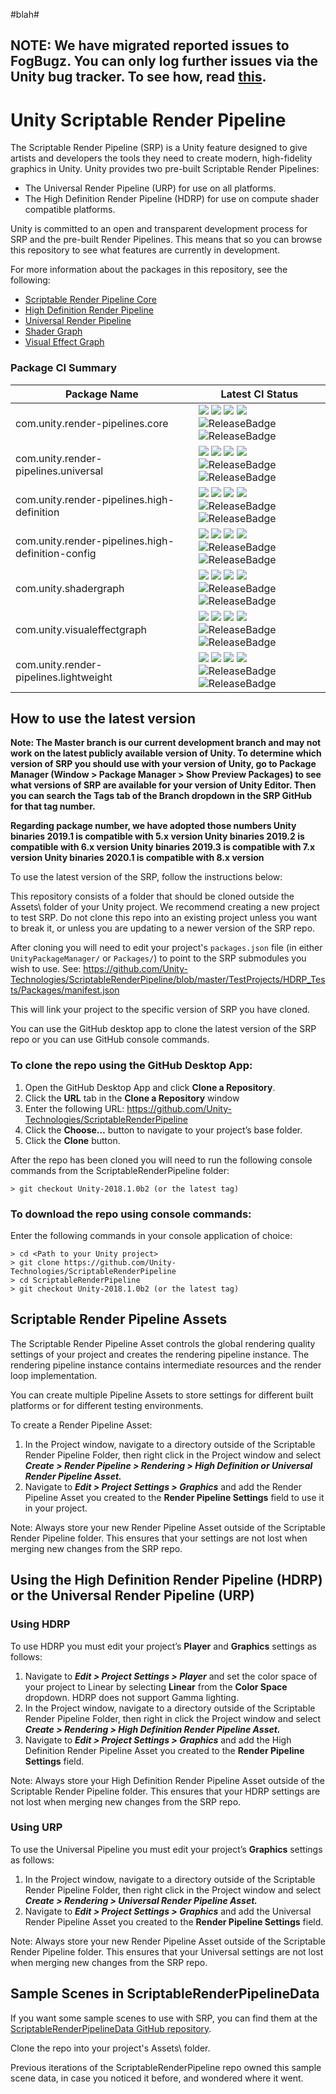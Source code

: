#blah#

## NOTE: We have migrated reported issues to FogBugz. You can only log further issues via the Unity bug tracker. To see how, read [this](https://unity3d.com/unity/qa/bug-reporting).

# Unity Scriptable Render Pipeline
The Scriptable Render Pipeline (SRP) is a Unity feature designed to give artists and developers the tools they need to create modern, high-fidelity graphics in Unity. Unity provides two pre-built Scriptable Render Pipelines:

* The Universal Render Pipeline (URP) for use on all platforms.
* The High Definition Render Pipeline (HDRP) for use on compute shader compatible platforms.

Unity is committed to an open and transparent development process for SRP and the pre-built Render Pipelines. This means that so you can browse this repository to see what features are currently in development.

For more information about the packages in this repository, see the following:

* [Scriptable Render Pipeline Core](https://docs.unity3d.com/Packages/com.unity.render-pipelines.core@latest/index.html)
* [High Definition Render Pipeline](https://docs.unity3d.com/Packages/com.unity.render-pipelines.high-definition@latest/index.html)
* [Universal Render Pipeline](https://docs.unity3d.com/Packages/com.unity.render-pipelines.universal@latest/index.html)
* [Shader Graph](https://docs.unity3d.com/Packages/com.unity.shadergraph@latest/index.html)
* [Visual Effect Graph](https://docs.unity3d.com/Packages/com.unity.visualeffectgraph@latest/index.html)

### Package CI Summary

Package Name | Latest CI Status
------------ | ---------
com.unity.render-pipelines.core | [![](https://badge-proxy.cds.internal.unity3d.com/7068273a-d16d-45d9-bb84-7cdc68ba0580)](https://badges.cds.internal.unity3d.com/packages/com.unity.render-pipelines.core/build-info?branch=master) [![](https://badge-proxy.cds.internal.unity3d.com/de196ba3-6ab9-440b-905e-1dadc025583a)](https://badges.cds.internal.unity3d.com/packages/com.unity.render-pipelines.core/dependencies-info?branch=master) [![](https://badge-proxy.cds.internal.unity3d.com/74b65e22-f1c3-4b3a-a6e9-6c1528314bc4)](https://badges.cds.internal.unity3d.com/packages/com.unity.render-pipelines.core/dependants-info) [![](https://badge-proxy.cds.internal.unity3d.com/820e3703-f2a9-42bc-9548-73492135a540)](https://badges.cds.internal.unity3d.com/packages/com.unity.render-pipelines.core/warnings-info?branch=master) ![ReleaseBadge](https://badge-proxy.cds.internal.unity3d.com/90be70c3-cd3c-4275-940c-8ca0262fb711) ![ReleaseBadge](https://badge-proxy.cds.internal.unity3d.com/73c999ed-fd64-4df1-a6b8-77df8cbfe50f)
com.unity.render-pipelines.universal | [![](https://badge-proxy.cds.internal.unity3d.com/76a51820-0a3b-46cc-859a-fe88f7d0ac8b)](https://badges.cds.internal.unity3d.com/packages/com.unity.render-pipelines.universal/build-info?branch=master) [![](https://badge-proxy.cds.internal.unity3d.com/60561f65-d5aa-4b6a-96de-35f4960ac0d5)](https://badges.cds.internal.unity3d.com/packages/com.unity.render-pipelines.universal/dependencies-info?branch=master) [![](https://badge-proxy.cds.internal.unity3d.com/2eaeea22-a937-4476-ac4b-6071378be1ba)](https://badges.cds.internal.unity3d.com/packages/com.unity.render-pipelines.universal/dependants-info) [![](https://badge-proxy.cds.internal.unity3d.com/4efa2cae-2666-4bc3-877b-47c7bd4142d6)](https://badges.cds.internal.unity3d.com/packages/com.unity.render-pipelines.universal/warnings-info?branch=master) ![ReleaseBadge](https://badge-proxy.cds.internal.unity3d.com/5a632a87-cc88-4414-be12-394dfeb934df) ![ReleaseBadge](https://badge-proxy.cds.internal.unity3d.com/28dfd57b-54d1-45ca-80d3-94d96dbbcfd0)
com.unity.render-pipelines.high-definition | [![](https://badge-proxy.cds.internal.unity3d.com/a68dae85-ce0f-46e6-95bf-aa04f2a845d9)](https://badges.cds.internal.unity3d.com/packages/com.unity.render-pipelines.high-definition/build-info?branch=master) [![](https://badge-proxy.cds.internal.unity3d.com/42c38313-bf0b-42a4-96d7-3dccf39d92b8)](https://badges.cds.internal.unity3d.com/packages/com.unity.render-pipelines.high-definition/dependencies-info?branch=master) [![](https://badge-proxy.cds.internal.unity3d.com/d3ed9e4b-d9c4-4401-b952-ed5808aafe44)](https://badges.cds.internal.unity3d.com/packages/com.unity.render-pipelines.high-definition/dependants-info) [![](https://badge-proxy.cds.internal.unity3d.com/31437d42-85cb-428d-b718-921dc971b8a9)](https://badges.cds.internal.unity3d.com/packages/com.unity.render-pipelines.high-definition/warnings-info?branch=master) ![ReleaseBadge](https://badge-proxy.cds.internal.unity3d.com/b7d3bcae-9ad8-4375-a683-1b907828137f) ![ReleaseBadge](https://badge-proxy.cds.internal.unity3d.com/1ef3d7d0-cea1-4955-9276-e34c0952afbb)
com.unity.render-pipelines.high-definition-config | [![](https://badge-proxy.cds.internal.unity3d.com/89664583-2f3c-4a61-a1fa-a9daea037b2e)](https://badges.cds.internal.unity3d.com/packages/com.unity.render-pipelines.high-definition-config/build-info?branch=master) [![](https://badge-proxy.cds.internal.unity3d.com/3ed117a7-740c-4ef1-a280-c97221742a1e)](https://badges.cds.internal.unity3d.com/packages/com.unity.render-pipelines.high-definition-config/dependencies-info?branch=master) [![](https://badge-proxy.cds.internal.unity3d.com/ab12a6a1-17e5-478f-9916-7cfe77f2dbbb)](https://badges.cds.internal.unity3d.com/packages/com.unity.render-pipelines.high-definition-config/dependants-info) [![](https://badge-proxy.cds.internal.unity3d.com/2421fdd2-bda0-492f-bcdf-ce764b64d58e)](https://badges.cds.internal.unity3d.com/packages/com.unity.render-pipelines.high-definition-config/warnings-info?branch=master) ![ReleaseBadge](https://badge-proxy.cds.internal.unity3d.com/59fd14b1-3fc2-49e4-bf24-950f1482323f) ![ReleaseBadge](https://badge-proxy.cds.internal.unity3d.com/d0fb96fc-6ff8-45a8-a317-ec19f30894cc)
com.unity.shadergraph | [![](https://badge-proxy.cds.internal.unity3d.com/ad6f7b2b-97ec-46c5-8539-9b70e8c30bb5)](https://badges.cds.internal.unity3d.com/packages/com.unity.shadergraph/build-info?branch=master) [![](https://badge-proxy.cds.internal.unity3d.com/067b8f44-3f3a-4925-8462-996ffbe41662)](https://badges.cds.internal.unity3d.com/packages/com.unity.shadergraph/dependencies-info?branch=master) [![](https://badge-proxy.cds.internal.unity3d.com/7e1ee3c6-0477-4076-a2af-3376ead10421)](https://badges.cds.internal.unity3d.com/packages/com.unity.shadergraph/dependants-info) [![](https://badge-proxy.cds.internal.unity3d.com/9ce9cc97-b89d-4a2a-98c2-d1a1d2d0277e)](https://badges.cds.internal.unity3d.com/packages/com.unity.shadergraph/warnings-info?branch=master) ![ReleaseBadge](https://badge-proxy.cds.internal.unity3d.com/e2171d56-50c8-4803-964c-a63dcc728355) ![ReleaseBadge](https://badge-proxy.cds.internal.unity3d.com/30fe71f1-5838-4bf9-84eb-26a42320e4a2)
com.unity.visualeffectgraph | [![](https://badge-proxy.cds.internal.unity3d.com/0fbfa6fc-2faf-4689-a3e7-fca736ab23cb)](https://badges.cds.internal.unity3d.com/packages/com.unity.visualeffectgraph/build-info?branch=master) [![](https://badge-proxy.cds.internal.unity3d.com/6606630d-31a9-4af5-b63c-25272411c381)](https://badges.cds.internal.unity3d.com/packages/com.unity.visualeffectgraph/dependencies-info?branch=master) [![](https://badge-proxy.cds.internal.unity3d.com/c10f50c2-2a79-4d0a-a763-54dcb40d027f)](https://badges.cds.internal.unity3d.com/packages/com.unity.visualeffectgraph/dependants-info) [![](https://badge-proxy.cds.internal.unity3d.com/823df233-071e-4ceb-a39f-b810d7fe6fe1)](https://badges.cds.internal.unity3d.com/packages/com.unity.visualeffectgraph/warnings-info?branch=master) ![ReleaseBadge](https://badge-proxy.cds.internal.unity3d.com/59b6ec9b-c477-4767-82ba-d2390e70cede) ![ReleaseBadge](https://badge-proxy.cds.internal.unity3d.com/ae2fb4f5-43dc-4ad2-8c94-7190dbcdc132)
com.unity.render-pipelines.lightweight | [![](https://badge-proxy.cds.internal.unity3d.com/dabba5ea-621a-45b4-98e5-eecd6e3026a8)](https://badges.cds.internal.unity3d.com/packages/com.unity.render-pipelines.lightweight/build-info?branch=master) [![](https://badge-proxy.cds.internal.unity3d.com/3af4fced-c82d-4737-b37f-654c3d960b76)](https://badges.cds.internal.unity3d.com/packages/com.unity.render-pipelines.lightweight/dependencies-info?branch=master) [![](https://badge-proxy.cds.internal.unity3d.com/7e4aae95-2a9a-471c-a5f8-e8faf3675454)](https://badges.cds.internal.unity3d.com/packages/com.unity.render-pipelines.lightweight/dependants-info) [![](https://badge-proxy.cds.internal.unity3d.com/87242c39-da1e-49df-bcd5-c3aa8665b9f4)](https://badges.cds.internal.unity3d.com/packages/com.unity.render-pipelines.lightweight/warnings-info?branch=master) ![ReleaseBadge](https://badge-proxy.cds.internal.unity3d.com/679931b4-d19f-4788-90af-be45f40f3a11) ![ReleaseBadge](https://badge-proxy.cds.internal.unity3d.com/a11f872a-60e4-4a16-a3f7-4ac888bcd879)

## How to use the latest version
__Note: The Master branch is our current development branch and may not work on the latest publicly available version of Unity. To determine which version of SRP you should use with your version of Unity, go to Package Manager (Window > Package Manager > Show Preview Packages) to see what versions of SRP are available for your version of Unity Editor. Then you can search the Tags tab of the Branch dropdown in the SRP GitHub for that tag number.__

__Regarding package number, we have adopted those numbers
Unity binaries 2019.1 is compatible with 5.x version
Unity binaries 2019.2 is compatible with 6.x version
Unity binaries 2019.3 is compatible with 7.x version
Unity binaries 2020.1 is compatible with 8.x version__

To use the latest version of the SRP, follow the instructions below:

This repository consists of a folder that should be cloned outside the Assets\ folder of your Unity project. We recommend creating a new project to test SRP. Do not clone this repo into an existing project unless you want to break it, or unless you are updating to a newer version of the SRP repo.

After cloning you will need to edit your project's `packages.json` file (in either `UnityPackageManager/` or `Packages/`) to point to the SRP submodules you wish to use. See: https://github.com/Unity-Technologies/ScriptableRenderPipeline/blob/master/TestProjects/HDRP_Tests/Packages/manifest.json

This will link your project to the specific version of SRP you have cloned.

You can use the GitHub desktop app to clone the latest version of the SRP repo or you can use GitHub console commands.

### To clone the repo using the GitHub Desktop App:
1. Open the GitHub Desktop App and click __Clone a Repository__.
2. Click the __URL__ tab in the __Clone a Repository__ window
3. Enter the following URL: https://github.com/Unity-Technologies/ScriptableRenderPipeline
4. Click the __Choose…__ button to navigate to your project’s base folder.
5. Click the __Clone__ button.

After the repo has been cloned you will need to run the following console commands from the ScriptableRenderPipeline folder:

```
> git checkout Unity-2018.1.0b2 (or the latest tag)
```
### To download the repo using console commands:
Enter the following commands in your console application of choice:  

```
> cd <Path to your Unity project>
> git clone https://github.com/Unity-Technologies/ScriptableRenderPipeline
> cd ScriptableRenderPipeline
> git checkout Unity-2018.1.0b2 (or the latest tag)
```
## Scriptable Render Pipeline Assets
The Scriptable Render Pipeline Asset controls the global rendering quality settings of your project and creates the rendering pipeline instance. The rendering pipeline instance contains intermediate resources and the render loop implementation.

You can create multiple Pipeline Assets to store settings for different built platforms or for different testing environments. 

To create a Render Pipeline Asset: 

1. In the Project window, navigate to a directory outside of the Scriptable Render Pipeline Folder, then right click in the Project window and select ___Create > Render Pipeline > Rendering > High Definition or Universal Render Pipeline Asset.___
2. Navigate to ___Edit > Project Settings > Graphics___ and add the Render Pipeline Asset you created to the __Render Pipeline Settings__ field to use it in your project. 

Note: Always store your new Render Pipeline Asset outside of the Scriptable Render Pipeline folder. This ensures that your settings are not lost when merging new changes from the SRP repo.


## Using the High Definition Render Pipeline (HDRP) or the Universal Render Pipeline (URP)

### Using HDRP

To use HDRP you must edit your project’s __Player__ and __Graphics__ settings as follows:

1. Navigate to ___Edit > Project Settings > Player___ and set the color space of your project to Linear by selecting __Linear__ from the __Color Space__ dropdown. HDRP does not support Gamma lighting.
2. In the Project window, navigate to a directory outside of the Scriptable Render Pipeline Folder, then right in click the Project window and select ___Create >  Rendering > High Definition Render Pipeline Asset.___
3. Navigate to ___Edit > Project Settings > Graphics___ and add the High Definition Render Pipeline Asset you created to the __Render Pipeline Settings__ field.

Note: Always store your High Definition Render Pipeline Asset outside of the Scriptable Render Pipeline folder. This ensures that your HDRP settings are not lost when merging new changes from the SRP repo.

### Using URP
To use the Universal Pipeline you must edit your project’s __Graphics__ settings as follows:

1. In the Project window, navigate to a directory outside of the Scriptable Render Pipeline Folder, then right click in the Project window and select ___Create > Rendering > Universal Render Pipeline Asset.___
2. Navigate to ___Edit > Project Settings > Graphics___ and add the Universal Render Pipeline Asset you created to the __Render Pipeline Settings__ field.

Note: Always store your new Render Pipeline Asset outside of the Scriptable Render Pipeline folder. This ensures that your Universal settings are not lost when merging new changes from the SRP repo.

## Sample Scenes in ScriptableRenderPipelineData

If you want some sample scenes to use with SRP, you can find them at the [ScriptableRenderPipelineData GitHub repository](https://github.com/Unity-Technologies/ScriptableRenderPipelineData).

Clone the repo into your project's Assets\ folder.

Previous iterations of the ScriptableRenderPipeline repo owned this sample scene data, in case you noticed it before, and wondered where it went.
